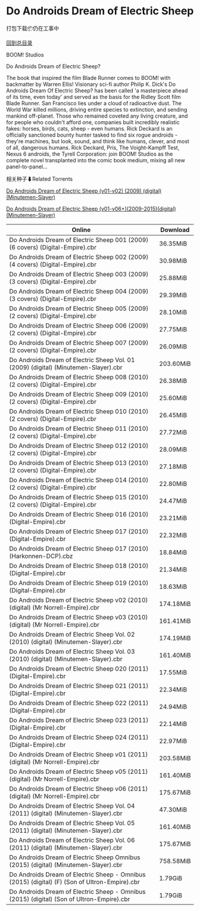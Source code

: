 # Do Androids Dream of Electric Sheep

打包下载📦仍在工事中

[回到总目录](/Catalogs.md)

BOOM! Studios

Do Androids Dream of Electric Sheep?

The book that inspired the film Blade Runner comes to BOOM! with backmatter by Warren Ellis! Visionary sci-fi author Philip K. Dick's Do Androids Dream Of Electric Sheep? has been called 'a masterpiece ahead of its time, even today' and served as the basis for the Ridley Scott film Blade Runner. San Francisco lies under a cloud of radioactive dust. The World War killed millions, driving entire species to extinction, and sending mankind off-planet. Those who remained coveted any living creature, and for people who couldn't afford one, companies built incredibly realistic fakes: horses, birds, cats, sheep - even humans. Rick Deckard is an officially sanctioned bounty hunter tasked to find six rogue androids - they're machines, but look, sound, and think like humans, clever, and most of all, dangerous humans. Rick Deckard, Pris, The Voight-Kampff Test, Nexus 6 androids, the Tyrell Corporation: join BOOM! Studios as the complete novel transplanted into the comic book medium, mixing all new panel-to-panel...





相关种子⬇Related Torrents

[Do Androids Dream of Electric Sheep (v01-v02) (2009) (digital) (Minutemen-Slayer)](https://github.com/alicewish/markdown/blob/master/torrent/Do-Androids-Dream-of-Electric-Sheep--v01-v02---2009---digital---Minutemen-Slayer.md)

[Do Androids Dream of Electric Sheep (v01-v06+)(2009-2015)(digital)(Minutemen-Slayer)](https://github.com/alicewish/markdown/blob/master/torrent/Do-Androids-Dream-of-Electric-Sheep--v01-v06---2009-2015--digital--Minutemen-Slayer.md)

Online | Download
--- | ---
Do Androids Dream of Electric Sheep 001 (2009) (6 covers) (Digital-Empire).cbr | 36.35MiB
Do Androids Dream of Electric Sheep 002 (2009) (4 covers) (Digital-Empire).cbr | 30.98MiB
Do Androids Dream of Electric Sheep 003 (2009) (3 covers) (Digital-Empire).cbr | 25.88MiB
Do Androids Dream of Electric Sheep 004 (2009) (3 covers) (Digital-Empire).cbr | 29.39MiB
Do Androids Dream of Electric Sheep 005 (2009) (2 covers) (Digital-Empire).cbr | 28.10MiB
Do Androids Dream of Electric Sheep 006 (2009) (2 covers) (Digital-Empire).cbr | 27.75MiB
Do Androids Dream of Electric Sheep 007 (2009) (2 covers) (Digital-Empire).cbr | 26.09MiB
Do Androids Dream of Electric Sheep Vol. 01 (2009) (digital) (Minutemen-Slayer).cbr | 203.60MiB
Do Androids Dream of Electric Sheep 008 (2010) (2 covers) (Digital-Empire).cbr | 26.38MiB
Do Androids Dream of Electric Sheep 009 (2010) (2 covers) (Digital-Empire).cbr | 25.60MiB
Do Androids Dream of Electric Sheep 010 (2010) (2 covers) (Digital-Empire).cbr | 26.45MiB
Do Androids Dream of Electric Sheep 011 (2010) (2 covers) (Digital-Empire).cbr | 27.72MiB
Do Androids Dream of Electric Sheep 012 (2010) (2 covers) (Digital-Empire).cbr | 28.09MiB
Do Androids Dream of Electric Sheep 013 (2010) (2 covers) (Digital-Empire).cbr | 27.18MiB
Do Androids Dream of Electric Sheep 014 (2010) (2 covers) (Digital-Empire).cbr | 22.80MiB
Do Androids Dream of Electric Sheep 015 (2010) (2 covers) (Digital-Empire).cbr | 24.47MiB
Do Androids Dream of Electric Sheep 016 (2010) (Digital-Empire).cbr | 23.21MiB
Do Androids Dream of Electric Sheep 017 (2010) (Digital-Empire).cbr | 22.32MiB
Do Androids Dream of Electric Sheep 017 (2010) (Harkonnen-DCP).cbz | 18.84MiB
Do Androids Dream of Electric Sheep 018 (2010) (Digital-Empire).cbr | 21.34MiB
Do Androids Dream of Electric Sheep 019 (2010) (Digital-Empire).cbr | 18.63MiB
Do Androids Dream of Electric Sheep v02 (2010) (digital) (Mr Norrell-Empire).cbr | 174.18MiB
Do Androids Dream of Electric Sheep v03 (2010) (digital) (Mr Norrell-Empire).cbr | 161.41MiB
Do Androids Dream of Electric Sheep Vol. 02 (2010) (digital) (Minutemen-Slayer).cbr | 174.19MiB
Do Androids Dream of Electric Sheep Vol. 03 (2010) (digital) (Minutemen-Slayer).cbr | 161.40MiB
Do Androids Dream of Electric Sheep 020 (2011) (Digital-Empire).cbr | 17.55MiB
Do Androids Dream of Electric Sheep 021 (2011) (Digital-Empire).cbr | 22.34MiB
Do Androids Dream of Electric Sheep 022 (2011) (Digital-Empire).cbr | 24.94MiB
Do Androids Dream of Electric Sheep 023 (2011) (Digital-Empire).cbr | 22.14MiB
Do Androids Dream of Electric Sheep 024 (2011) (Digital-Empire).cbr | 22.97MiB
Do Androids Dream of Electric Sheep v01 (2011) (digital) (Mr Norrell-Empire).cbr | 203.58MiB
Do Androids Dream of Electric Sheep v05 (2011) (digital) (Mr Norrell-Empire).cbr | 161.40MiB
Do Androids Dream of Electric Sheep v06 (2011) (digital) (Mr Norrell-Empire).cbr | 175.67MiB
Do Androids Dream of Electric Sheep Vol. 04 (2011) (digital) (Minutemen-Slayer).cbr | 47.30MiB
Do Androids Dream of Electric Sheep Vol. 05 (2011) (digital) (Minutemen-Slayer).cbr | 161.40MiB
Do Androids Dream of Electric Sheep Vol. 06 (2011) (digital) (Minutemen-Slayer).cbr | 175.67MiB
Do Androids Dream of Electric Sheep Omnibus (2015) (digital) (Minutemen-Slayer).cbr | 758.58MiB
Do Androids Dream of Electric Sheep - Omnibus (2015) (digital) (F) (Son of Ultron-Empire).cbr | 1.79GiB
Do Androids Dream of Electric Sheep - Omnibus (2015) (digital) (Son of Ultron-Empire).cbr | 1.79GiB